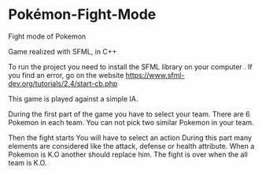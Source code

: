 # Pokémon-Fight-Mode

Fight mode of Pokemon

Game realized with SFML, in C++

To run the project you need to install the SFML library on your computer
.
If you find an error, go on the website https://www.sfml-dev.org/tutorials/2.4/start-cb.php

This game is played against a simple IA.

During the first part of the game you have to select your team.
There are 6 Pokemon in each team.
You can not pick two similar Pokemon in your team.

Then the fight starts
You will have to select an action
During this part many elements are considered like the attack, defense or health attribute.
When a Pokemon is K.O another should replace him.
The fight is over when the all team is K.O.

